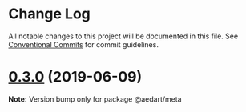 # Change Log

All notable changes to this project will be documented in this file.
See [Conventional Commits](https://conventionalcommits.org) for commit guidelines.

# [0.3.0](https://github.com/aedart/symbi/compare/v0.2.2...v0.3.0) (2019-06-09)

**Note:** Version bump only for package @aedart/meta
